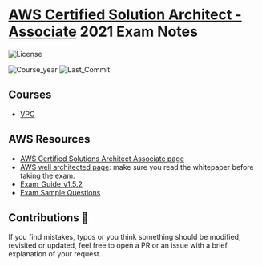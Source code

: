 # [AWS Certified Solution Architect - Associate](https://aws.amazon.com/certification/certified-solutions-architect-associate/?ep=sec&sec=assoc_saa) 2021 Exam Notes

![License](https://img.shields.io/github/license/AlessioCasco/AWS-CSA-2019-study-notes.svg)

![Course_year](https://img.shields.io/badge/Course%20Year-2021-brightgreen.svg)
![Last_Commit](https://img.shields.io/github/last-commit/lolodawit/AWS-CSA-2021-study-notes.svg)

## Courses
* [VPC](./courses/vpc/vpc.md)

## AWS Resources

* [AWS Certified Solutions Architect Associate page](https://aws.amazon.com/certification/certified-solutions-architect-associate/)
* [AWS well architected page](https://aws.amazon.com/architecture/well-architected/): make sure you read the whitepaper before taking the exam.
* [Exam_Guide_v1.5.2](https://d1.awsstatic.com/training-and-certification/docs-sa-assoc/AWS_Certified_Solutions_Architect_Associate_Feb_2018_%20Exam_Guide_v1.5.2.pdf)
* [Exam Sample Questions](https://d1.awsstatic.com/training-and-certification/docs/AWS_Certified_Solutions_Architect_Associate_Sample_Questions.pdf)


## Contributions 🙏

If you find mistakes, typos or you think something should be modified, revisited or updated, feel free to open a PR or an issue with a brief explanation of your request.

